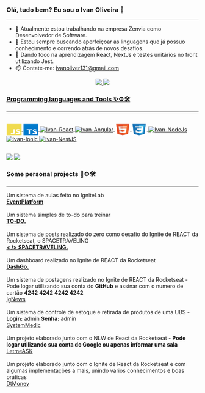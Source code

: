 ### Olá, tudo bem? Eu sou o Ivan Oliveira 👋
<hr>

- 🔭 Atualmente estou trabalhando na empresa Zenvia como Desenvolvedor de Software.
- 🌱 Estou sempre buscando aperfeiçoar as linguagens que já possuo conhecimento e correndo atrás de novos desafios.
- 🚀 Dando foco na aprendizagem React, NextJs e testes unitários no front utilizando Jest.  
- 📫 Contate-me: ivanoliver131@gmail.com

<div align="center">
  <a href="https://github.com/ivanoliver131">
  <img height="180em" src="https://github-readme-stats.vercel.app/api?username=ivanoliver131&show_icons=true&theme=dracula&include_all_commits=true&count_private=true"/>
  <img height="180em" src="https://github-readme-stats.vercel.app/api/top-langs/?username=ivanoliver131&layout=compact&langs_count=7&theme=dracula"/>
</div>
  
### Programming languages and Tools ✨⚙🛠
<hr>
<div style="display: inline_block"><br>
  <img align="center" alt="Ivan-Js" height="30" width="40" src="https://raw.githubusercontent.com/devicons/devicon/master/icons/javascript/javascript-plain.svg">
  <img align="center" alt="Ivan-Ts" height="30" width="40" src="https://raw.githubusercontent.com/devicons/devicon/master/icons/typescript/typescript-plain.svg">
  <img align="center" alt="Ivan-React" height="30" width="40" src="https://cdn.jsdelivr.net/gh/devicons/devicon/icons/react/react-original.svg">
  <img align="center" alt="Ivan-Angular" height="30" width="40" src="https://cdn.jsdelivr.net/gh/devicons/devicon/icons/angularjs/angularjs-original.svg">
  <img align="center" alt="Ivan-HTML" height="30" width="40" src="https://raw.githubusercontent.com/devicons/devicon/master/icons/html5/html5-original.svg">
  <img align="center" alt="Ivan-CSS" height="30" width="40" src="https://raw.githubusercontent.com/devicons/devicon/master/icons/css3/css3-original.svg">
  <img align="center" alt="Ivan-NodeJs" height="30" width="40" src="https://cdn.jsdelivr.net/gh/devicons/devicon/icons/nodejs/nodejs-original.svg">
  <img align="center" alt="Ivan-Ionic" height="30" width="40" src="https://cdn.jsdelivr.net/gh/devicons/devicon/icons/ionic/ionic-original.svg">
  <img align="center" alt="Ivan-NestJS" height="30" width="40" src="https://cdn.jsdelivr.net/gh/devicons/devicon/icons/nestjs/nestjs-plain.svg">
</div>
  
  ##
 
<div> 
  <a href = "mailto:ivanoliver131@gmail.com"><img src="https://img.shields.io/badge/-Gmail-%23333?style=for-the-badge&logo=gmail&logoColor=white" target="_blank"></a>
  <a href="https://www.linkedin.com/in/ivan-oliveira-112048200/" target="_blank"><img src="https://img.shields.io/badge/-LinkedIn-%230077B5?style=for-the-badge&logo=linkedin&logoColor=white" target="_blank"></a> 
</div>

### Some personal projects 🚀⚙🛠
<hr>
<div>
  <span>Um sistema de aulas feito no IgniteLab<br></span> 
  <b><a href="https://event-platform-ivanoliver131.vercel.app" target="_blank">EventPlatform</a> </b>
  <br>
  <br>
  <span>Um sistema simples de to-do para treinar<br></span> 
  <b><a href="to-ecj62oqhy-ivanoliver131.vercel.app" target="_blank">TO-DO.</a> </b>
  <br>
  <br>
  <span>Um sistema de posts realizado do zero como desafio do Ignite de REACT da Rocketseat, o SPACETRAVELING<br></span> 
  <b><a href="https://spacetraveling-ivanoliver131.vercel.app" target="_blank">< /> SPACETRAVELING.</a> </b>
  <br>
  <br>
  <span>Um dashboard realizado no Ignite de REACT da Rocketseat<br></span> 
  <b><a href="https://dashgo-ivanoliver131.vercel.app" target="_blank">DashGo.</a></b>
  <br>
  <br>
  <span>Um sistema de postagens realizado no Ignite de REACT da Rocketseat - Pode logar utilizando sua conta do <b>GitHub</b> e assinar com o numero de cartão <b>4242 4242 4242 4242</b><br></span>
  <a href="https://ig-news-ivanoliver131.vercel.app" target="_blank">IgNews</a>
  <br>
  <br>
  <span>Um sistema de controle de estoque e retirada de produtos de uma UBS - <b>Login:</b> admin <b>Senha:</b> admin<br></span>
  <a href="https://618a66089d744500071075d7--system-medic.netlify.app" target="_blank">SystemMedic</a>
  <br>  
  <br>
  <span>Um projeto elaborado junto com o NLW de React da Rocketseat - <b>Pode logar utilizando sua conta do Google ou apenas informar uma sala</b><br></span>
  <a href="https://letmeask-50d06.web.app" target="_blank">LetmeASK</a>
  <br>
  <br>
  <span>Um projeto elaborado junto com o Ignite de React da Rocketseat e com algumas implementações a mais, unindo varios conhecimentos e boas práticas<br></span>
  <a href="https://ia-money.vercel.app" target="_blank">DtMoney</a>
</div>
